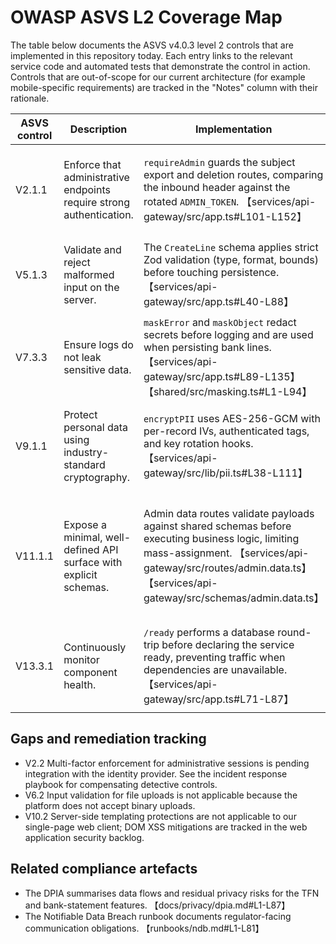 # OWASP ASVS L2 Coverage Map

The table below documents the ASVS v4.0.3 level 2 controls that are implemented in this repository today. Each entry links to the
relevant service code and automated tests that demonstrate the control in action. Controls that are out-of-scope for our
current architecture (for example mobile-specific requirements) are tracked in the "Notes" column with their rationale.

| ASVS control | Description | Implementation | Verification | Notes |
| --- | --- | --- | --- | --- |
| V2.1.1 | Enforce that administrative endpoints require strong authentication. | `requireAdmin` guards the subject export and deletion routes, comparing the inbound header against the rotated `ADMIN_TOKEN`. 【services/api-gateway/src/app.ts#L101-L152】 | `privacy.spec.ts` exercises the admin export/delete paths and verifies `403` when the token is missing. 【services/api-gateway/test/privacy.spec.ts#L34-L59】 | Token rotation steps are documented in the On-call Rotation runbook.
| V5.1.3 | Validate and reject malformed input on the server. | The `CreateLine` schema applies strict Zod validation (type, format, bounds) before touching persistence. 【services/api-gateway/src/app.ts#L40-L88】 | The `admin.data.delete` suite rejects malformed confirmation tokens and missing subject records. 【services/api-gateway/test/admin.data.delete.spec.ts#L60-L104】 | Client-side validation is handled separately in the web UI backlog.
| V7.3.3 | Ensure logs do not leak sensitive data. | `maskError` and `maskObject` redact secrets before logging and are used when persisting bank lines. 【services/api-gateway/src/app.ts#L89-L135】【shared/src/masking.ts#L1-L94】 | The PII unit tests assert decrypted payloads never surface in audit events. 【services/api-gateway/test/pii.spec.ts#L64-L115】 | Applies to structured logs emitted by Fastify and workers.
| V9.1.1 | Protect personal data using industry-standard cryptography. | `encryptPII` uses AES-256-GCM with per-record IVs, authenticated tags, and key rotation hooks. 【services/api-gateway/src/lib/pii.ts#L38-L111】 | `pii.spec.ts` covers tokenisation, encryption, decryption, and audit logging. 【services/api-gateway/test/pii.spec.ts#L19-L119】 | Keys and salts are managed by the platform HSM; see Key Rotation SOP.
| V11.1.1 | Expose a minimal, well-defined API surface with explicit schemas. | Admin data routes validate payloads against shared schemas before executing business logic, limiting mass-assignment. 【services/api-gateway/src/routes/admin.data.ts】【services/api-gateway/src/schemas/admin.data.ts】 | `admin.data.delete.spec.ts` validates that only expected fields are processed and that authorisation happens before DB access. 【services/api-gateway/test/admin.data.delete.spec.ts#L66-L96】 | Remaining routes follow the same schema-first approach (tracked in API backlog).
| V13.3.1 | Continuously monitor component health. | `/ready` performs a database round-trip before declaring the service ready, preventing traffic when dependencies are unavailable. 【services/api-gateway/src/app.ts#L71-L87】 | `ready.spec.ts` confirms a `200` response only when the database is reachable. 【services/api-gateway/test/ready.spec.ts#L1-L14】 | Cluster-level probes reuse this endpoint; see Status Site procedure.

## Gaps and remediation tracking

* V2.2 Multi-factor enforcement for administrative sessions is pending integration with the identity provider. See the incident
  response playbook for compensating detective controls.
* V6.2 Input validation for file uploads is not applicable because the platform does not accept binary uploads.
* V10.2 Server-side templating protections are not applicable to our single-page web client; DOM XSS mitigations are tracked in the
  web application security backlog.

## Related compliance artefacts

* The DPIA summarises data flows and residual privacy risks for the TFN and bank-statement features. 【docs/privacy/dpia.md#L1-L87】
* The Notifiable Data Breach runbook documents regulator-facing communication obligations. 【runbooks/ndb.md#L1-L81】
